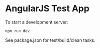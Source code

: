 AngularJS Test App
==================

To start a development server:

    npm run dev

See package.json for test/build/clean tasks.
